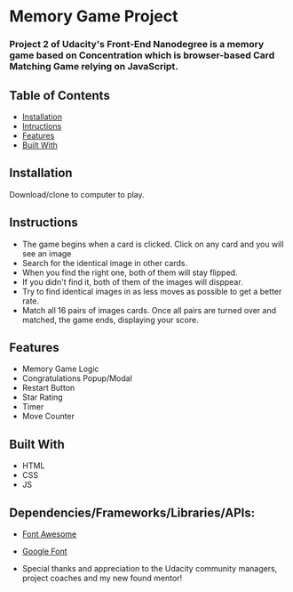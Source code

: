 # Memory Game Project

### Project 2 of Udacity's Front-End Nanodegree is a memory game based on Concentration which is browser-based Card Matching     Game relying on JavaScript. 

## Table of Contents

* [Installation](#installation)
* [Intructions](#instructions)
* [Features](#features)
* [Built With](builtwith)


## Installation
Download/clone to computer to play.

## Instructions

- The game begins when a card is clicked. Click on any card and you will see an image
- Search for the identical image in other cards.
- When you find the right one, both of them will stay flipped.
- If you didn't find it, both of them of the images will disppear.
- Try to find identical images in as less moves as possible to get a better rate.
- Match all 16 pairs of images cards.  Once all pairs are turned over and matched, the game ends, displaying your score.

## Features

- Memory Game Logic
- Congratulations Popup/Modal
- Restart Button
- Star Rating
- Timer
- Move Counter

## Built With

- HTML
- CSS
- JS

## Dependencies/Frameworks/Libraries/APIs:
- [Font Awesome](https://fontawesome.com/) 
- [Google Font](https://fonts.google.com/)

- Special thanks and appreciation to the Udacity community managers, project coaches and my new found mentor!




